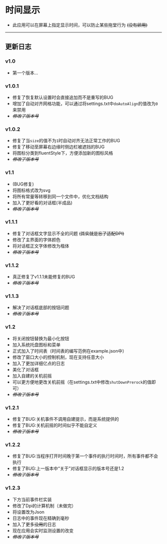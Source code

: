 # 时间显示
* 此应用可以在屏幕上指定显示时间，可以防止某些拖堂行为 ~~(没有卵用)~~
---
## 更新日志
### v1.0
* 第一个版本...
### v1.0.1
* 修复了恢复默认设置时会直接追加而不是重写的BUG
* 增加了自动对齐网格功能，可以通过将settings.txt中`doAutoAlign`的值改为`0`来禁用 
* ~~_修改了版本号_~~
### v1.0.2
* 修复了当`size`的值不为`1`时自动对齐无法正常工作的BUG
* 修复了移动至屏幕右边缘时侧边栏被遮挡的BUG
* 将图标分类到fluentStyle下，方便添加新的图标风格
* ~~_修改了版本号_~~
### v1.1
* (BUG修复)
* 将图标格式改为svg
* 将所有常量等转移到同一个文件中，优化文档结构
* 加入了更好看的对话框(半成品)
* ~~_修改了版本号_~~
### v1.1.1
* 修复了对话框文字显示不全的问题 ~~(其实就是忘了适配DPI)~~ 
* 修改了主界面的字体颜色
* 将对话框正文字体修改为楷体
* ~~_修改了版本号_~~
### v1.1.2
* 真正修复了v1.1.1未能修复的BUG
* ~~_修改了版本号_~~
### v1.1.3
* 解决了对话框底部的按钮问题
* ~~_修改了版本号_~~
### v1.2
* 将关闭按钮替换为最小化按钮
* 加入系统托盘图标和菜单
* 正式加入了时间表（时间表的编写范例在example.json中）
* 修改了窗口大小的控制机制，现在支持任意大小
* 加入了更加详细亿点的日志
* 美化了对话框
* 加入自建的关机前摇
* 可以更方便地更改关机前摇（在settings.txt中修改`shutDownPrerock`的值即可）
* ~~_修改了版本号_~~
### v1.2.1
* 修复了BUG:关机事件不调用自建提示，而是系统提供的
* 修复了BUG:关机前摇的时间似乎不能自定义
* ~~_修改了版本号_~~
### v1.2.2
* 修复了BUG:当程序打开时间晚于第一个事件的执行时间时，所有事件都不会执行
* 修复了BUG:上一版本中“关于”对话框显示的版本号还是1.2
* ~~_修改了版本号_~~
### v1.2.3
* 下方当前事件栏实装
* 修改了Dpi的计算机制（未做完）
* 将设置改为Json
* 日志中的事件现在精确到毫秒
* 加入了更多~~没用~~的日志
* 现在应用会实时监测设置的改变
* ~~_修改了版本号_~~
